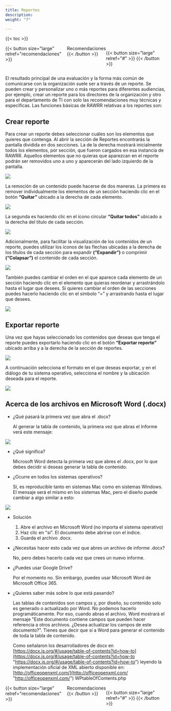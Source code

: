```yaml
---
title: Reportes
description: 
weight: "7"

---
```

{{< toc >}}

<div style="display: flex; justify-content: space-between">
{{< button size="large" relref="recomendaciones" >}} <i class="arrow left"></i> Recomendaciones {{< /button >}}

{{< button size="large" relref="#" >}} <i class="arrow right"></i>{{< /button >}}
</div>

El resultado principal de una evaluación y la forma más común de comunicarse con la organización suele ser a través de un reporte. Se pueden crear y personalizar uno o más reportes para diferentes audiencias, por ejemplo, crear un reporte para los directores de la organización y otro para el departamento de TI con solo las recomendaciones muy técnicas y específicas. Las funciones básicas de RAWRR relativas a los reportes son:

## Crear reporte

Para crear un reporte debes seleccionar cuáles son los elementos que quieres que contenga. Al abrir la sección de Reportes encontrarás la pantalla dividida en dos secciones. La de la derecha mostrará inicialmente todos los elementos, por sección, que fueron cargados en esa instancia de RAWRR. Aquellos elementos que no quieras que aparezcan en el reporte podrán ser removidos uno a uno y aparecerán del lado izquierdo de la pantalla.

![](/images/reporte-home.png)

La remoción de un contenido puede hacerse de dos maneras. La primera es remover individualmente los elementos de un sección haciendo clic en el botón **“Quitar”** ubicado a la derecha de cada elemento.

![](/images/reporte-quitar.png)

La segunda es haciendo clic en el ícono circular **“Quitar todos”** ubicado a la derecha del título de cada sección.

![](/images/remover-todo.png)

Adicionalmente, para facilitar la visualización de los contenidos de un reporte, puedes utilizar los íconos de las flechas ubicadas a la derecha de los títulos de cada sección para expandir **(“Expandir”)** o comprimir **(“Colapsar”)** el contenido de cada sección.

![](/images/flechas.png)

También puedes cambiar el orden en el que aparece cada elemento de un sección haciendo clic en el elemento que quieras reordenar y arrastrándolo hasta el lugar que desees. Si quieres cambiar el orden de las secciones puedes hacerlo haciendo clic en el símbolo “=” y arrastrando hasta el lugar que desees.

![](/images/arrastrar.png)

## Exportar reporte

Una vez que hayas seleccionado los contenidos que deseas que tenga el reporte puedes exportarlo haciendo clic en el botón **“Exportar reporte”** ubicado arriba y a la derecha de la sección de reportes.

![](/images/reporte-exportar.png)

A continuación selecciona el formato en el que deseas exportar, y en el diálogo de tu sistema operativo, selecciona el nombre y la ubicación deseada para el reporte.

![](/images/reporte-exportar1.png)

## Acerca de los archivos en Microsoft Word (.docx)

* ¿Qué pasará la primera vez que abra el .docx?

  Al generar la tabla de contenido, la primera vez que abras el Informe verá este mensaje:

![](/images/word1.png)

* ¿Qué significa?

  Microsoft Word detecta la primera vez que abres el .docx, por lo que debes decidir si deseas generar la tabla de contenido.
* ¿Ocurre en todos los sistemas operativos?

  Sí, es reproducible tanto en sistemas Mac como en sistemas Windows. El mensaje será el mismo en los sistemas Mac, pero el diseño puede cambiar a algo similar a esto:

![](/images/word2.png)

* Solución
  1. Abre el archivo en Microsoft Word (no importa el sistema operativo)
  2. Haz clic en "sí". El documento debe abrirse con el índice.
  3. Guarda el archivo .docx.
* ¿Necesitas hacer esto cada vez que abres un archivo de informe .docx?

  No, pero debes hacerlo cada vez que crees un nuevo informe.
* ¿Puedes usar Google Drive?

  Por el momento no. Sin embargo, puedes usar Microsoft Word de Microsoft Office 365.
* ¿Quieres saber más sobre lo que está pasando?

  Las tablas de contenidos son campos y, por diseño, su contenido solo es generado o actualizado por Word. No podemos hacerlo programáticamente. Por eso, cuando abras el archivo, Word mostrará el mensaje "Este documento contiene campos que pueden hacer referencia a otros archivos. ¿Desea actualizar los campos de este documento?". Tienes que decir que sí a Word para generar el contenido de toda la tabla de contenido.

  Como señalaron los desarrolladores de docx en [https://docx.js.org/#/usage/table-of-contents?id=how-to](https://docx.js.org/#/usage/table-of-contents?id=how-to "https://docx.js.org/#/usage/table-of-contents?id=how-to") leyendo la implementación oficial de XML abierto disponible en: [http://officeopenxml.com/](http://officeopenxml.com/ "http://officeopenxml.com/") WPtableOfContents.php

<div style="display: flex; justify-content: space-between">
{{< button size="large" relref="recomendaciones" >}} <i class="arrow left"></i> Recomendaciones {{< /button >}}

{{< button size="large" relref="#" >}} <i class="arrow right"></i>{{< /button >}}
</div>